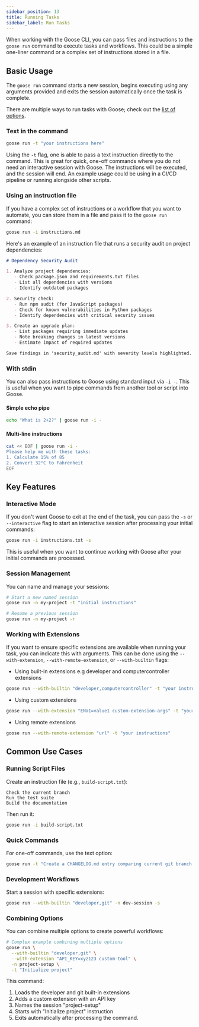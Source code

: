 ```yaml
---
sidebar_position: 13
title: Running Tasks
sidebar_label: Run Tasks
---
```


When working with the Goose CLI, you can pass files and instructions to the `goose run` command to execute tasks and workflows. This could be a simple one-liner command or a complex set of instructions stored in a file.

## Basic Usage

The `goose run` command starts a new session, begins executing using any arguments provided and exits the session automatically once the task is complete. 

There are multiple ways to run tasks with Goose; check out the [list of options](/docs/guides/goose-cli-commands.md#run-options).

### Text in the command
```bash
goose run -t "your instructions here"
```

Using the `-t` flag, one is able to pass a text instruction directly to the command. This is great for quick, one-off commands where you do not need an interactive session with Goose. The instructions will be executed, and the session will end. An example usage could be using in a CI/CD pipeline or running alongside other scripts.

### Using an instruction file
If you have a complex set of instructions or a workflow that you want to automate, you can store them in a file and pass it to the `goose run` command:

```bash
goose run -i instructions.md
```

Here's an example of an instruction file that runs a security audit on project dependencies:

```md
# Dependency Security Audit

1. Analyze project dependencies:
   - Check package.json and requirements.txt files
   - List all dependencies with versions
   - Identify outdated packages

2. Security check:
   - Run npm audit (for JavaScript packages)
   - Check for known vulnerabilities in Python packages
   - Identify dependencies with critical security issues

3. Create an upgrade plan:
   - List packages requiring immediate updates
   - Note breaking changes in latest versions
   - Estimate impact of required updates

Save findings in 'security_audit.md' with severity levels highlighted.
```

### With stdin
You can also pass instructions to Goose using standard input via `-i -`. This is useful when you want to pipe commands from another tool or script into Goose.

#### Simple echo pipe

```bash
echo "What is 2+2?" | goose run -i -
```

#### Multi-line instructions
```bash
cat << EOF | goose run -i -
Please help me with these tasks:
1. Calculate 15% of 85
2. Convert 32°C to Fahrenheit
EOF
```

## Key Features

### Interactive Mode

If you don't want Goose to exit at the end of the task, you can pass the `-s` or `--interactive` flag to start an interactive session after processing your initial commands:

```bash
goose run -i instructions.txt -s
```

This is useful when you want to continue working with Goose after your initial commands are processed.

### Session Management

You can name and manage your sessions:

```bash
# Start a new named session
goose run -n my-project -t "initial instructions"

# Resume a previous session
goose run -n my-project -r
```

### Working with Extensions

If you want to ensure specific extensions are available when running your task, you can indicate this with arguments. This can be done using the `--with-extension`, `--with-remote-extension`, or `--with-builtin` flags:

- Using built-in extensions e.g developer and computercontroller extensions

```bash
goose run --with-builtin "developer,computercontroller" -t "your instructions"
```

- Using custom extensions

```bash
goose run --with-extension "ENV1=value1 custom-extension-args" -t "your instructions"
```

- Using remote extensions

```bash
goose run --with-remote-extension "url" -t "your instructions"
```

## Common Use Cases

### Running Script Files

Create an instruction file (e.g., `build-script.txt`):
```text
Check the current branch
Run the test suite
Build the documentation
```

Then run it:
```bash
goose run -i build-script.txt
```

### Quick Commands

For one-off commands, use the text option:
```bash
goose run -t "Create a CHANGELOG.md entry comparing current git branch with main"
```

### Development Workflows

Start a session with specific extensions:
```bash
goose run --with-builtin "developer,git" -n dev-session -s
```

### Combining Options

You can combine multiple options to create powerful workflows:

```bash
# Complex example combining multiple options
goose run \
  --with-builtin "developer,git" \
  --with-extension "API_KEY=xyz123 custom-tool" \
  -n project-setup \
  -t "Initialize project" 
```

This command:
1. Loads the developer and git built-in extensions
2. Adds a custom extension with an API key
3. Names the session "project-setup"
4. Starts with "Initialize project" instruction
5. Exits automatically after processing the command.